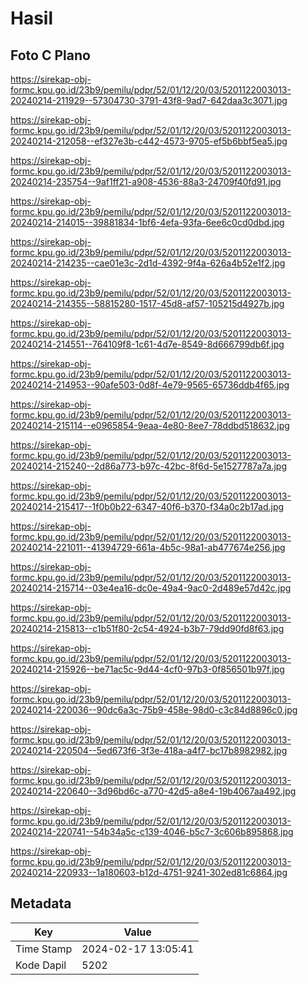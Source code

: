 # Hasil

## Foto C Plano

https://sirekap-obj-formc.kpu.go.id/23b9/pemilu/pdpr/52/01/12/20/03/5201122003013-20240214-211929--57304730-3791-43f8-9ad7-642daa3c3071.jpg

https://sirekap-obj-formc.kpu.go.id/23b9/pemilu/pdpr/52/01/12/20/03/5201122003013-20240214-212058--ef327e3b-c442-4573-9705-ef5b6bbf5ea5.jpg

https://sirekap-obj-formc.kpu.go.id/23b9/pemilu/pdpr/52/01/12/20/03/5201122003013-20240214-235754--9af1ff21-a908-4536-88a3-24709f40fd91.jpg

https://sirekap-obj-formc.kpu.go.id/23b9/pemilu/pdpr/52/01/12/20/03/5201122003013-20240214-214015--39881834-1bf6-4efa-93fa-6ee6c0cd0dbd.jpg

https://sirekap-obj-formc.kpu.go.id/23b9/pemilu/pdpr/52/01/12/20/03/5201122003013-20240214-214235--cae01e3c-2d1d-4392-9f4a-626a4b52e1f2.jpg

https://sirekap-obj-formc.kpu.go.id/23b9/pemilu/pdpr/52/01/12/20/03/5201122003013-20240214-214355--58815280-1517-45d8-af57-105215d4927b.jpg

https://sirekap-obj-formc.kpu.go.id/23b9/pemilu/pdpr/52/01/12/20/03/5201122003013-20240214-214551--764109f8-1c61-4d7e-8549-8d666799db6f.jpg

https://sirekap-obj-formc.kpu.go.id/23b9/pemilu/pdpr/52/01/12/20/03/5201122003013-20240214-214953--90afe503-0d8f-4e79-9565-65736ddb4f65.jpg

https://sirekap-obj-formc.kpu.go.id/23b9/pemilu/pdpr/52/01/12/20/03/5201122003013-20240214-215114--e0965854-9eaa-4e80-8ee7-78ddbd518632.jpg

https://sirekap-obj-formc.kpu.go.id/23b9/pemilu/pdpr/52/01/12/20/03/5201122003013-20240214-215240--2d86a773-b97c-42bc-8f6d-5e1527787a7a.jpg

https://sirekap-obj-formc.kpu.go.id/23b9/pemilu/pdpr/52/01/12/20/03/5201122003013-20240214-215417--1f0b0b22-6347-40f6-b370-f34a0c2b17ad.jpg

https://sirekap-obj-formc.kpu.go.id/23b9/pemilu/pdpr/52/01/12/20/03/5201122003013-20240214-221011--41394729-661a-4b5c-98a1-ab477674e256.jpg

https://sirekap-obj-formc.kpu.go.id/23b9/pemilu/pdpr/52/01/12/20/03/5201122003013-20240214-215714--03e4ea16-dc0e-49a4-9ac0-2d489e57d42c.jpg

https://sirekap-obj-formc.kpu.go.id/23b9/pemilu/pdpr/52/01/12/20/03/5201122003013-20240214-215813--c1b51f80-2c54-4924-b3b7-79dd90fd8f63.jpg

https://sirekap-obj-formc.kpu.go.id/23b9/pemilu/pdpr/52/01/12/20/03/5201122003013-20240214-215926--be71ac5c-9d44-4cf0-97b3-0f856501b97f.jpg

https://sirekap-obj-formc.kpu.go.id/23b9/pemilu/pdpr/52/01/12/20/03/5201122003013-20240214-220036--90dc6a3c-75b9-458e-98d0-c3c84d8896c0.jpg

https://sirekap-obj-formc.kpu.go.id/23b9/pemilu/pdpr/52/01/12/20/03/5201122003013-20240214-220504--5ed673f6-3f3e-418a-a4f7-bc17b8982982.jpg

https://sirekap-obj-formc.kpu.go.id/23b9/pemilu/pdpr/52/01/12/20/03/5201122003013-20240214-220640--3d96bd6c-a770-42d5-a8e4-19b4067aa492.jpg

https://sirekap-obj-formc.kpu.go.id/23b9/pemilu/pdpr/52/01/12/20/03/5201122003013-20240214-220741--54b34a5c-c139-4046-b5c7-3c606b895868.jpg

https://sirekap-obj-formc.kpu.go.id/23b9/pemilu/pdpr/52/01/12/20/03/5201122003013-20240214-220933--1a180603-b12d-4751-9241-302ed81c6864.jpg


## Metadata

| Key        | Value               |
| ---------- | ------------------- |
| Time Stamp | 2024-02-17 13:05:41 |
| Kode Dapil | 5202                |



